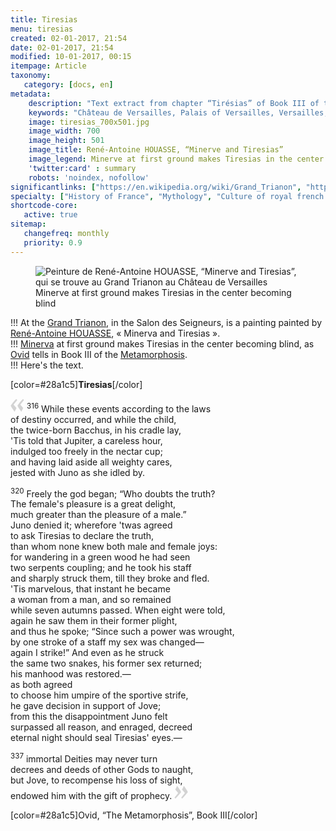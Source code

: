 ```yaml
---
title: Tiresias
menu: tiresias
created: 02-01-2017, 21:54
date: 02-01-2017, 21:54
modified: 10-01-2017, 00:15
itempage: Article
taxonomy:
   category: [docs, en]
metadata:
    description: "Text extract from chapter “Tirésias” of Book III of the « Metamorphosis » of Ovid from which has inspired the painter René-Antoine HOUASSE for the making of his painting “Minerva and Tiresias”"
    keywords: "Château de Versailles, Palais of Versailles, Versailles, Louis the 14th, Louis 14, Louis XIV, Ovid, The Metamorphosis, The Grand Trianon, Grand Trianon, Trianon, Tiresias, Minerva, Minerva and Tiresias, Minerve et Tiresias, René-Antoine HOUASSE"
    image: tiresias_700x501.jpg
    image_width: 700
    image_height: 501
    image_title: René-Antoine HOUASSE, “Minerve and Tiresias”
    image_legend: Minerve at first ground makes Tiresias in the center becoming blind
    'twitter:card' : summary
    robots: 'noindex, nofollow'
significantlinks: ["https://en.wikipedia.org/wiki/Grand_Trianon", "https://en.wikipedia.org/wiki/Ren%C3%A9-Antoine_Houasse", "https://en.wikipedia.org/wiki/Minerva", "https://en.wikipedia.org/wiki/Tiresias", "https://en.wikipedia.org/wiki/Ovid", "https://en.wikipedia.org/wiki/Metamorphoses"]
specialty: ["History of France", "Mythology", "Culture of royal french court", "Litterature of the Roman Empire", "Roman Imperial Litterature", "French Painting of the Seventeenth century", "French Painting of the 17th century", "French Painting of the XVIIth century", "French Court Painting", "Louis XIV", "Louis 14th", "Louis the 14th", "Palace of Versailles", "Grand Trianon", "René-Antoine HOUASSE", "Tiresias", "Minerva", "Minerve et Tiresias"]
shortcode-core:
   active: true
sitemap:
   changefreq: monthly
   priority: 0.9
---
```

<figure><picture>
<source
sizes="(max-width: 767px) 98vw, (min-width: 959px) 50vw, 86vw"
srcset="
/user/sites/docs/pages/01.reference/02.versailles/03.trianon/02.tiresias/tiresias-280.webp 280w,
/user/sites/docs/pages/01.reference/02.versailles/03.trianon/02.tiresias/tiresias-380.webp 380w,
/user/sites/docs/pages/01.reference/02.versailles/03.trianon/02.tiresias/tiresias-480.webp 480w,
/user/sites/docs/pages/01.reference/02.versailles/03.trianon/02.tiresias/tiresias-640.webp 640w,
/user/sites/docs/pages/01.reference/02.versailles/03.trianon/02.tiresias/tiresias_700x501.webp 700w"
type="image/webp">
<img
sizes="(max-width: 767px) 98vw, (min-width: 959px) 50vw, 86vw"
src="/user/sites/docs/pages/01.reference/02.versailles/03.trianon/02.tiresias/tiresias_700x501.jpg" title="Peinture de René-Antoine HOUASSE, “Minerve and Tiresias”, qui se trouve au Grand Trianon au Château de Versailles" alt="Peinture de René-Antoine HOUASSE, “Minerve and Tiresias”, qui se trouve au Grand Trianon au Château de Versailles" class="class-diane-img"
srcset="
/user/sites/docs/pages/01.reference/02.versailles/03.trianon/02.tiresias/tiresias-280.jpg 280w,
/user/sites/docs/pages/01.reference/02.versailles/03.trianon/02.tiresias/tiresias-380.jpg 380w,
/user/sites/docs/pages/01.reference/02.versailles/03.trianon/02.tiresias/tiresias-480.jpg 480w,
/user/sites/docs/pages/01.reference/02.versailles/03.trianon/02.tiresias/tiresias-640.jpg 640w,
/user/sites/docs/pages/01.reference/02.versailles/03.trianon/02.tiresias/tiresias_700x501.jpg 700w">
</picture><figcaption>Minerve at first ground makes Tiresias in the center becoming blind</figcaption></figure>

!!! At the [Grand Trianon][1], in the Salon des Seigneurs, is a painting painted by [René-Antoine HOUASSE][2], « Minerva and Tiresias ».  
!!! [Minerva][3] at first ground makes Tiresias in the center becoming blind, as [Ovid][4] tells in Book III of the [Metamorphosis][5].  
!!! Here's the text.  

[color=#28a1c5]**Tiresias**[/color]  

<span><svg xmlns="http://www.w3.org/2000/svg" version="1" width="22px" height="22px" viewBox="0 0 78 78" fill="lightgrey" opacity="1"><path d="M76.5 9.0009L57.0898 32.605c-.88226 1.10283-.88226 1.54397-.88226 1.76454 0 1.10286 1.76455 3.30857 2.8674 4.632l13.0167 14.99877L61.50123 74.9545 50.4727 59.51456c-2.87047-3.97028-10.80793-15.88413-10.80793-19.19267 0-1.76458.6617-2.4263 6.6171-9.7051C60.8395 12.74754 63.04522 10.98297 70.98575 3.0455L76.5 9.00092zm-38.16172 0L18.9281 32.605c-.88228 1.10283-.88228 1.54397-.88228 1.76454 0 1.10286 1.76457 3.30857 2.86742 4.632L33.92688 54.0003 23.3395 74.9545 12.30793 59.51456C9.44053 55.54428 1.5 43.63043 1.5 40.3219c0-1.76458.6617-2.4263 6.6171-9.7051C22.67475 12.74754 24.88043 10.98297 32.82097 3.0455l5.51732 5.9554z"/></svg></span> 
<sup>316</sup>
While these events according to the laws  
of destiny occurred, and while the child,  
the twice-born Bacchus, in his cradle lay,  
'Tis told that Jupiter, a careless hour,  
indulged too freely in the nectar cup;  
and having laid aside all weighty cares,  
jested with Juno as she idled by.  

<sup>320</sup>
Freely the god began; “Who doubts the truth?  
The female's pleasure is a great delight,  
much greater than the pleasure of a male.”  
Juno denied it; wherefore 'twas agreed  
to ask Tiresias to declare the truth,  
than whom none knew both male and female joys:  
for wandering in a green wood he had seen  
two serpents coupling; and he took his staff  
and sharply struck them, till they broke and fled.  
'Tis marvelous, that instant he became  
a woman from a man, and so remained  
while seven autumns passed. When eight were told,  
again he saw them in their former plight,  
and thus he spoke; “Since such a power was wrought,  
by one stroke of a staff my sex was changed—  
again I strike!” And even as he struck  
the same two snakes, his former sex returned;  
his manhood was restored.—  
as both agreed  
to choose him umpire of the sportive strife,  
he gave decision in support of Jove;  
from this the disappointment Juno felt  
surpassed all reason, and enraged, decreed  
eternal night should seal Tiresias' eyes.—  

<sup>337</sup>
immortal Deities may never turn  
decrees and deeds of other Gods to naught,  
but Jove, to recompense his loss of sight,  
endowed him with the gift of prophecy.
 <span><svg xmlns="http://www.w3.org/2000/svg" version="1" width="22px" height="22px" viewBox="0 0 78 78" fill="lightgrey" opacity="1"><path d="M1.5 68.9991L20.9102 45.395c.88226-1.10283.88226-1.54397.88226-1.76454 0-1.10286-1.76455-3.30857-2.8674-4.632L5.90836 23.9997 16.49877 3.0455 27.5273 18.48544c2.87047 3.97028 10.80793 15.88413 10.80793 19.19267 0 1.76458-.6617 2.4263-6.6171 9.7051C17.1605 65.25246 14.95478 67.01703 7.01425 74.9545L1.5 68.99908zm38.16172 0L59.0719 45.395c.88228-1.10283.88228-1.54397.88228-1.76454 0-1.10286-1.76457-3.30857-2.86742-4.632L44.07312 23.9997 54.6605 3.0455l11.03157 15.43992C68.55947 22.45572 76.5 34.36957 76.5 37.6781c0 1.76458-.6617 2.4263-6.6171 9.7051C55.32526 65.25246 53.11957 67.01703 45.17904 74.9545l-5.51732-5.9554z"/></svg></span>

[color=#28a1c5]Ovid, “The Metamorphosis”, Book III[/color]  

[1]: https://en.wikipedia.org/wiki/Grand_Trianon "https://en.wikipedia.org/wiki/Grand_Trianon"
[2]: https://en.wikipedia.org/wiki/Ren%C3%A9-Antoine_Houasse "https://en.wikipedia.org/wiki/René-Antoine_Houasse"
[3]: https://en.wikipedia.org/wiki/Minerva "https://en.wikipedia.org/wiki/Minerva"
[4]: https://en.wikipedia.org/wiki/Ovid "https://en.wikipedia.org/wiki/Ovid"
[5]: https://en.wikipedia.org/wiki/Metamorphoses "https://en.wikipedia.org/wiki/Metamorphoses"